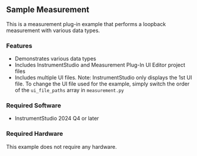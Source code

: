 ## Sample Measurement

This is a measurement plug-in example that performs a loopback measurement with
various data types.

### Features

- Demonstrates various data types
- Includes InstrumentStudio and Measurement Plug-In UI Editor project files
- Includes multiple UI files. Note: InstrumentStudio only displays the 1st UI
  file. To change the UI file used for the example, simply switch the order of
  the `ui_file_paths` array in `measurement.py`

### Required Software

- InstrumentStudio 2024 Q4 or later

### Required Hardware

This example does not require any hardware.
